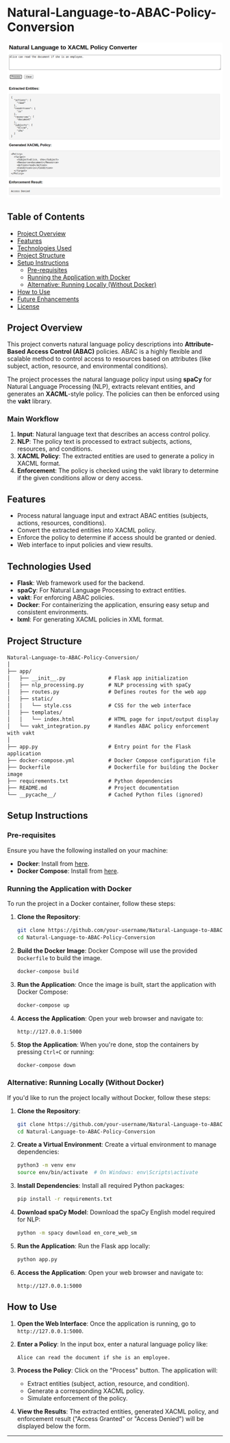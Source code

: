 # Natural-Language-to-ABAC-Policy-Conversion

![alt text](https://github.com/adityasissodiya/Natural-Language-to-ABAC-Policy-Conversion/blob/main/nLTXPC.png)

## Table of Contents
- [Project Overview](#project-overview)
- [Features](#features)
- [Technologies Used](#technologies-used)
- [Project Structure](#project-structure)
- [Setup Instructions](#setup-instructions)
  - [Pre-requisites](#pre-requisites)
  - [Running the Application with Docker](#running-the-application-with-docker)
  - [Alternative: Running Locally (Without Docker)](#alternative-running-locally-without-docker)
- [How to Use](#how-to-use)
- [Future Enhancements](#future-enhancements)
- [License](#license)

## Project Overview

This project converts natural language policy descriptions into **Attribute-Based Access Control (ABAC)** policies. ABAC is a highly flexible and scalable method to control access to resources based on attributes (like subject, action, resource, and environmental conditions).

The project processes the natural language policy input using **spaCy** for Natural Language Processing (NLP), extracts relevant entities, and generates an **XACML**-style policy. The policies can then be enforced using the **vakt** library.

### Main Workflow
1. **Input**: Natural language text that describes an access control policy.
2. **NLP**: The policy text is processed to extract subjects, actions, resources, and conditions.
3. **XACML Policy**: The extracted entities are used to generate a policy in XACML format.
4. **Enforcement**: The policy is checked using the vakt library to determine if the given conditions allow or deny access.

## Features
- Process natural language input and extract ABAC entities (subjects, actions, resources, conditions).
- Convert the extracted entities into XACML policy.
- Enforce the policy to determine if access should be granted or denied.
- Web interface to input policies and view results.

## Technologies Used
- **Flask**: Web framework used for the backend.
- **spaCy**: For Natural Language Processing to extract entities.
- **vakt**: For enforcing ABAC policies.
- **Docker**: For containerizing the application, ensuring easy setup and consistent environments.
- **lxml**: For generating XACML policies in XML format.

## Project Structure
```
Natural-Language-to-ABAC-Policy-Conversion/
│
├── app/
│   ├── __init__.py              # Flask app initialization
│   ├── nlp_processing.py        # NLP processing with spaCy
│   ├── routes.py                # Defines routes for the web app
│   ├── static/
│   │   └── style.css            # CSS for the web interface
│   ├── templates/
│   │   └── index.html           # HTML page for input/output display
│   └── vakt_integration.py      # Handles ABAC policy enforcement with vakt
│
├── app.py                       # Entry point for the Flask application
├── docker-compose.yml           # Docker Compose configuration file
├── Dockerfile                   # Dockerfile for building the Docker image
├── requirements.txt             # Python dependencies
├── README.md                    # Project documentation
└── __pycache__/                 # Cached Python files (ignored)
```

## Setup Instructions

### Pre-requisites
Ensure you have the following installed on your machine:
- **Docker**: Install from [here](https://docs.docker.com/get-docker/).
- **Docker Compose**: Install from [here](https://docs.docker.com/compose/install/).

### Running the Application with Docker

To run the project in a Docker container, follow these steps:

1. **Clone the Repository**:
   ```bash
   git clone https://github.com/your-username/Natural-Language-to-ABAC-Policy-Conversion.git
   cd Natural-Language-to-ABAC-Policy-Conversion
   ```

2. **Build the Docker Image**:
   Docker Compose will use the provided `Dockerfile` to build the image.
   ```bash
   docker-compose build
   ```

3. **Run the Application**:
   Once the image is built, start the application with Docker Compose:
   ```bash
   docker-compose up
   ```

4. **Access the Application**:
   Open your web browser and navigate to:
   ```
   http://127.0.0.1:5000
   ```

5. **Stop the Application**:
   When you're done, stop the containers by pressing `Ctrl+C` or running:
   ```bash
   docker-compose down
   ```

### Alternative: Running Locally (Without Docker)

If you'd like to run the project locally without Docker, follow these steps:

1. **Clone the Repository**:
   ```bash
   git clone https://github.com/your-username/Natural-Language-to-ABAC-Policy-Conversion.git
   cd Natural-Language-to-ABAC-Policy-Conversion
   ```

2. **Create a Virtual Environment**:
   Create a virtual environment to manage dependencies:
   ```bash
   python3 -m venv env
   source env/bin/activate  # On Windows: env\Scripts\activate
   ```

3. **Install Dependencies**:
   Install all required Python packages:
   ```bash
   pip install -r requirements.txt
   ```

4. **Download spaCy Model**:
   Download the spaCy English model required for NLP:
   ```bash
   python -m spacy download en_core_web_sm
   ```

5. **Run the Application**:
   Run the Flask app locally:
   ```bash
   python app.py
   ```

6. **Access the Application**:
   Open your web browser and navigate to:
   ```
   http://127.0.0.1:5000
   ```

## How to Use

1. **Open the Web Interface**: Once the application is running, go to `http://127.0.0.1:5000`.
   
2. **Enter a Policy**: In the input box, enter a natural language policy like:
   ```
   Alice can read the document if she is an employee.
   ```

3. **Process the Policy**: Click on the "Process" button. The application will:
   - Extract entities (subject, action, resource, and condition).
   - Generate a corresponding XACML policy.
   - Simulate enforcement of the policy.

4. **View the Results**: The extracted entities, generated XACML policy, and enforcement result ("Access Granted" or "Access Denied") will be displayed below the form.
---